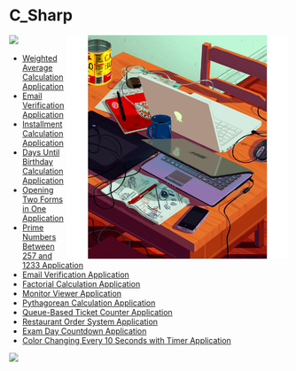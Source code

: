 <h1>C_Sharp</h1>
<img src="https://user-images.githubusercontent.com/74038190/212284115-f47cd8ff-2ffb-4b04-b5bf-4d1c14c0247f.gif" width="1010">

<img align="right" src="https://github.com/SelcanTaylan/C-_Sharp/blob/main/gif.gif" width="400">

<ul>
  <li><a href="https://github.com/SelcanTaylan/C-_Sharp/tree/main/13.02.2025">Weighted Average Calculation Application</a></li>
  <li><a href="https://github.com/SelcanTaylan/C-_Sharp/tree/main/19.12.2024/%C3%B6dev1/%C3%B6dev1">Email Verification Application</a></li>
  <li><a href="https://github.com/SelcanTaylan/C-_Sharp/tree/main/19.12.2024/%C3%B6dev1/%C3%B6rnek1">Installment Calculation Application</a></li>
  <li><a href="https://github.com/SelcanTaylan/C-_Sharp/tree/main/19.12.2024/%C3%B6dev1/%C3%B6rnek2">Days Until Birthday Calculation Application</a></li>
  <li><a href="https://github.com/SelcanTaylan/C-_Sharp/tree/main/2%20Form">Opening Two Forms in One Application</a></li>
  <li><a href="https://github.com/SelcanTaylan/C-_Sharp/tree/main/Asal%20Say%C4%B1">Prime Numbers Between 257 and 1233 Application</a></li>
  <li><a href="https://github.com/SelcanTaylan/C-_Sharp/tree/main/E-Posta%20Do%C4%9Frulama">Email Verification Application</a></li>
  <li><a href="https://github.com/SelcanTaylan/C-_Sharp/tree/main/Faktoriyel%20Hesaplama">Factorial Calculation Application</a></li>
  <li><a href="https://github.com/SelcanTaylan/C-_Sharp/tree/main/Monit%C3%B6r%20G%C3%B6r%C3%BCnt%C3%BCleyici">Monitor Viewer Application</a></li>
  <li><a href="https://github.com/SelcanTaylan/C-_Sharp/tree/main/Pisagor%20Hesaplama">Pythagorean Calculation Application</a></li>
  <li><a href="https://github.com/SelcanTaylan/C-_Sharp/tree/main/Queue%20%C4%B0le%20Gi%C5%9Fe">Queue-Based Ticket Counter Application</a></li>
  <li><a href="https://github.com/SelcanTaylan/C-_Sharp/tree/main/Restoran">Restaurant Order System Application</a></li>
  <li><a href="https://github.com/SelcanTaylan/C-_Sharp/tree/main/S%C4%B1nav%20Kalan%20G%C3%BCn">Exam Day Countdown Application</a></li>
  <li><a href="https://github.com/SelcanTaylan/C-_Sharp/tree/main/Timer%20%C4%B0le%20Renk%20De%C4%9Fi%C5%9Ftirme">Color Changing Every 10 Seconds with Timer Application</a></li>
</ul>

<img src="https://user-images.githubusercontent.com/74038190/212284115-f47cd8ff-2ffb-4b04-b5bf-4d1c14c0247f.gif" width="1010">
